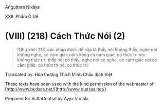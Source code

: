  

Aṅguttara Nikāya

XXII. Phẩm Ô Uế

# (VIII) (218) Cách Thức Nói (2)

> (Như kinh 213, các pháp được đề cập là thấy nói không thấy, nghe nói không nghe, có cảm giác nói không có cảm giác, có thức tri nói không thức tri; thấy nói có thấy, nghe nói có nghe, có cảm giác nói có cảm giác, có thức tri nói có thức tri)

Translated by: Hòa thượng Thích Minh Châu dịch Việt

These texts have been used with the kind permission of the webmaster of [http://www.budsas.net/](http://www.budsas.net/)

Prepared for SuttaCentral by Ayya Vimala.